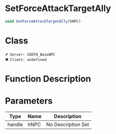 # SetForceAttackTargetAlly
```js	
void SetForceAttackTargetAlly(hNPC)
```
# Class
✔ `Server: CDOTA_BaseNPC`  
✖ `Client: undefined`  

# Function Description

# Parameters
Type|Name|Description
--|--|--
handle|hNPC|No Description Set

